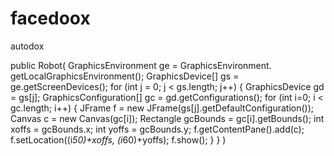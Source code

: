 # facedoox
autodox

public Robot(   GraphicsEnvironment ge = GraphicsEnvironment.
   getLocalGraphicsEnvironment();
   GraphicsDevice[] gs = ge.getScreenDevices();
   for (int j = 0; j < gs.length; j++) { 
      GraphicsDevice gd = gs[j];
      GraphicsConfiguration[] gc =
        gd.getConfigurations();
      for (int i=0; i < gc.length; i++) {
         JFrame f = new
         JFrame(gs[j].getDefaultConfiguration());
         Canvas c = new Canvas(gc[i]); 
         Rectangle gcBounds = gc[i].getBounds();
         int xoffs = gcBounds.x;
         int yoffs = gcBounds.y;
           f.getContentPane().add(c);
           f.setLocation((i*50)+xoffs, (i*60)+yoffs);
         f.show();
      }
   }
 )
